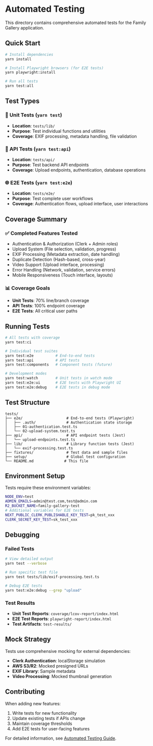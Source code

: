 # Automated Testing

This directory contains comprehensive automated tests for the Family Gallery application.

## Quick Start

```bash
# Install dependencies
yarn install

# Install Playwright browsers (for E2E tests)
yarn playwright:install

# Run all tests
yarn test:all
```

## Test Types

### 🧪 Unit Tests (`yarn test`)
- **Location**: `tests/lib/`
- **Purpose**: Test individual functions and utilities
- **Coverage**: EXIF processing, metadata handling, file validation

### 🔌 API Tests (`yarn test:api`)
- **Location**: `tests/api/`
- **Purpose**: Test backend API endpoints
- **Coverage**: Upload endpoints, authentication, database operations

### 🌐 E2E Tests (`yarn test:e2e`)
- **Location**: `tests/e2e/`
- **Purpose**: Test complete user workflows
- **Coverage**: Authentication flows, upload interface, user interactions

## Coverage Summary

### ✅ Completed Features Tested
- Authentication & Authorization (Clerk + Admin roles)
- Upload System (File selection, validation, progress)
- EXIF Processing (Metadata extraction, date handling)
- Duplicate Detection (Hash-based, cross-year)
- Video Support (Upload interface, processing)
- Error Handling (Network, validation, service errors)
- Mobile Responsiveness (Touch interface, layouts)

### 📊 Coverage Goals
- **Unit Tests**: 70% line/branch coverage
- **API Tests**: 100% endpoint coverage  
- **E2E Tests**: All critical user paths

## Running Tests

```bash
# All tests with coverage
yarn test:ci

# Individual test suites  
yarn test:e2e          # End-to-end tests
yarn test:api          # API tests
yarn test:components   # Component tests (future)

# Development modes
yarn test:watch        # Unit tests in watch mode
yarn test:e2e:ui       # E2E tests with Playwright UI
yarn test:e2e:debug    # E2E tests in debug mode
```

## Test Structure

```
tests/
├── e2e/                    # End-to-end tests (Playwright)
│   ├── .auth/              # Authentication state storage
│   ├── 01-authentication.test.ts
│   └── 02-upload-system.test.ts
├── api/                    # API endpoint tests (Jest)
│   └── upload-endpoints.test.ts
├── lib/                    # Library function tests (Jest) 
│   └── exif-processing.test.ts
├── fixtures/               # Test data and sample files
├── setup/                  # Global test configuration
└── README.md              # This file
```

## Environment Setup

Tests require these environment variables:

```bash
NODE_ENV=test
ADMIN_EMAILS=admin@test.com,test@admin.com
R2_BUCKET_NAME=family-gallery-test
# Additional variables for E2E tests
NEXT_PUBLIC_CLERK_PUBLISHABLE_KEY_TEST=pk_test_xxx
CLERK_SECRET_KEY_TEST=sk_test_xxx
```

## Debugging

### Failed Tests
```bash
# View detailed output
yarn test --verbose

# Run specific test file
yarn test tests/lib/exif-processing.test.ts

# Debug E2E tests
yarn test:e2e:debug --grep "upload"
```

### Test Results
- **Unit Test Reports**: `coverage/lcov-report/index.html`
- **E2E Test Reports**: `playwright-report/index.html`
- **Test Artifacts**: `test-results/`

## Mock Strategy

Tests use comprehensive mocking for external dependencies:
- **Clerk Authentication**: localStorage simulation
- **AWS S3/R2**: Mocked presigned URLs
- **EXIF Library**: Sample metadata
- **Video Processing**: Mocked thumbnail generation

## Contributing

When adding new features:
1. Write tests for new functionality
2. Update existing tests if APIs change
3. Maintain coverage thresholds
4. Add E2E tests for user-facing features

For detailed information, see [Automated Testing Guide](../docs/automated-testing-guide.md). 